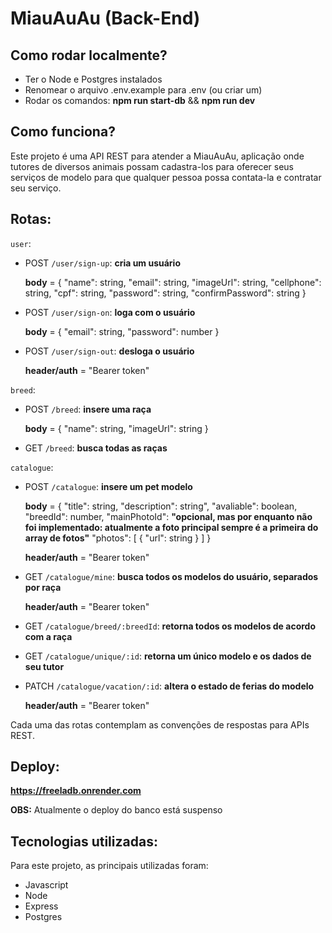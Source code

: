 # MiauAuAu (Back-End)

## Como rodar localmente?

- Ter o Node e Postgres instalados
- Renomear o arquivo .env.example para .env (ou criar um)
- Rodar os comandos: **npm run start-db** && **npm run dev**

## Como funciona?

Este projeto é uma API REST para atender a MiauAuAu, aplicação onde tutores de diversos animais possam cadastra-los para oferecer seus serviços de modelo para que qualquer pessoa possa contata-la e contratar seu serviço.

## Rotas:

`user`:

- POST `/user/sign-up`: **cria um usuário**

  **body** = {
  "name": string,
  "email": string,
  "imageUrl": string,
  "cellphone": string,
  "cpf": string,
  "password": string,
  "confirmPassword": string
  }

- POST `/user/sign-on`: **loga com o usuário**

  **body** = {
  "email": string,
  "password": number
  }

- POST `/user/sign-out`: **desloga o usuário**

  **header/auth** = "Bearer token"

`breed`:

- POST `/breed`: **insere uma raça**

  **body** = {
  "name": string,
  "imageUrl": string
  }

- GET `/breed`: **busca todas as raças**

`catalogue`:

- POST `/catalogue`: **insere um pet modelo**

  **body** = {
  "title": string,
  "description": string",
  "avaliable": boolean,
  "breedId": number,
  "mainPhotoId": **"opcional, mas por enquanto não foi implementado: atualmente a foto principal sempre é a primeira do array de fotos"**
  "photos": [
  {
  "url": string
  }
  ]
  }

  **header/auth** = "Bearer token"

- GET `/catalogue/mine`: **busca todos os modelos do usuário, separados por raça**

  **header/auth** = "Bearer token"

- GET `/catalogue/breed/:breedId`: **retorna todos os modelos de acordo com a raça**

- GET `/catalogue/unique/:id`: **retorna um único modelo e os dados de seu tutor**

- PATCH `/catalogue/vacation/:id`: **altera o estado de ferias do modelo**

  **header/auth** = "Bearer token"

Cada uma das rotas contemplam as convenções de respostas para APIs REST.

## Deploy:

**https://freeladb.onrender.com**

**OBS:** Atualmente o deploy do banco está suspenso

## Tecnologias utilizadas:

Para este projeto, as principais utilizadas foram:

- Javascript
- Node
- Express
- Postgres
